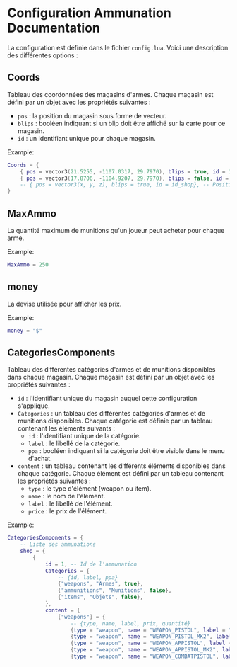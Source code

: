 # Configuration Ammunation Documentation

La configuration est définie dans le fichier `config.lua`. Voici une description des différentes options :

## Coords
Tableau des coordonnées des magasins d'armes. Chaque magasin est défini par un objet avec les propriétés suivantes :
- `pos` : la position du magasin sous forme de vecteur.
- `blips` : booléen indiquant si un blip doit être affiché sur la carte pour ce magasin.
- `id` : un identifiant unique pour chaque magasin.

Example:
```lua
Coords = {
    { pos = vector3(21.5255, -1107.0317, 29.7970), blips = true, id = 1}, -- Position de l'ammunation id 1
    { pos = vector3(17.8706, -1104.9207, 29.7970), blips = false, id = 2}, -- Position de l'ammunation id 2
    -- { pos = vector3(x, y, z), blips = true, id = id_shop}, -- Position de l'ammunation id 3
}
```

## MaxAmmo
La quantité maximum de munitions qu'un joueur peut acheter pour chaque arme.

Example:
```lua
MaxAmmo = 250
```

## money
La devise utilisée pour afficher les prix.

Example:
```lua
money = "$"
```

## CategoriesComponents
Tableau des différentes catégories d'armes et de munitions disponibles dans chaque magasin. Chaque magasin est défini par un objet avec les propriétés suivantes :
- `id` : l'identifiant unique du magasin auquel cette configuration s'applique.
- `Categories` : un tableau des différentes catégories d'armes et de munitions disponibles. Chaque catégorie est définie par un tableau contenant les éléments suivants :
  - `id` : l'identifiant unique de la catégorie.
  - `label` : le libellé de la catégorie.
  - `ppa` : booléen indiquant si la catégorie doit être visible dans le menu d'achat.
- `content` : un tableau contenant les différents éléments disponibles dans chaque catégorie. Chaque élément est défini par un tableau contenant les propriétés suivantes :
  - `type` : le type d'élément (weapon ou item).
  - `name` : le nom de l'élément.
  - `label` : le libellé de l'élément.
  - `price` : le prix de l'élément.

Example:
```lua
CategoriesComponents = {
    -- Liste des ammunations
    shop = {
        {
            id = 1, -- Id de l'ammunation
            Categories = {
                -- {id, label, ppa}
                {"weapons", "Armes", true},
                {"ammunitions", "Munitions", false},
                {"items", "Objets", false},
            },
            content = {
                ["weapons"] = {
                    -- {type, name, label, prix, quantité}
                    {type = "weapon", name = "WEAPON_PISTOL", label = "Pistolet", price = 200},
                    {type = "weapon", name = "WEAPON_PISTOL_MK2", label = "Pistolet MK2", price = 500},
                    {type = "weapon", name = "WEAPON_APPISTOL", label = "Pistolet AP", price = 200},
                    {type = "weapon", name = "WEAPON_APPISTOL_MK2", label = "Pistolet AP MK2", price = 300},
                    {type = "weapon", name = "WEAPON_COMBATPISTOL", label = "Pistolet de combat", price

